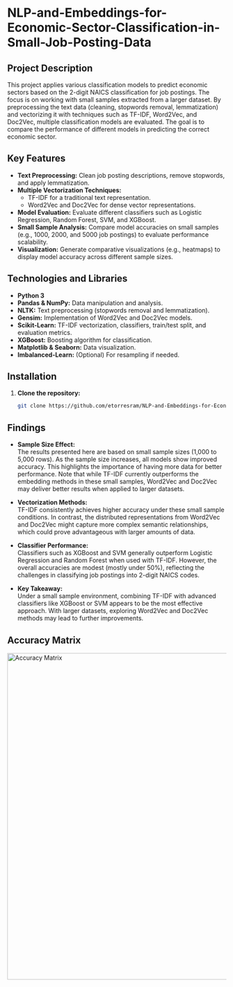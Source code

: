 # NLP-and-Embeddings-for-Economic-Sector-Classification-in-Small-Job-Posting-Data

## Project Description
This project applies various classification models to predict economic sectors based on the 2-digit NAICS classification for job postings. The focus is on working with small samples extracted from a larger dataset. By preprocessing the text data (cleaning, stopwords removal, lemmatization) and vectorizing it with techniques such as TF-IDF, Word2Vec, and Doc2Vec, multiple classification models are evaluated. The goal is to compare the performance of different models in predicting the correct economic sector.

## Key Features

- **Text Preprocessing:** Clean job posting descriptions, remove stopwords, and apply lemmatization.
- **Multiple Vectorization Techniques:** 
  - TF-IDF for a traditional text representation.
  - Word2Vec and Doc2Vec for dense vector representations.
- **Model Evaluation:** Evaluate different classifiers such as Logistic Regression, Random Forest, SVM, and XGBoost.
- **Small Sample Analysis:** Compare model accuracies on small samples (e.g., 1000, 2000, and 5000 job postings) to evaluate performance scalability.
- **Visualization:** Generate comparative visualizations (e.g., heatmaps) to display model accuracy across different sample sizes.

## Technologies and Libraries

- **Python 3**
- **Pandas & NumPy:** Data manipulation and analysis.
- **NLTK:** Text preprocessing (stopwords removal and lemmatization).
- **Gensim:** Implementation of Word2Vec and Doc2Vec models.
- **Scikit-Learn:** TF-IDF vectorization, classifiers, train/test split, and evaluation metrics.
- **XGBoost:** Boosting algorithm for classification.
- **Matplotlib & Seaborn:** Data visualization.
- **Imbalanced-Learn:** (Optional) For resampling if needed.

## Installation

1. **Clone the repository:**
   ```bash
   git clone https://github.com/etorresram/NLP-and-Embeddings-for-Economic-Sector-Classification-in-Small-Job-Posting-Data.git


## Findings

- **Sample Size Effect:**  
  The results presented here are based on small sample sizes (1,000 to 5,000 rows). As the sample size increases, all models show improved accuracy. This highlights the importance of having more data for better performance. Note that while TF-IDF currently outperforms the embedding methods in these small samples, Word2Vec and Doc2Vec may deliver better results when applied to larger datasets.

- **Vectorization Methods:**  
  TF-IDF consistently achieves higher accuracy under these small sample conditions. In contrast, the distributed representations from Word2Vec and Doc2Vec might capture more complex semantic relationships, which could prove advantageous with larger amounts of data.

- **Classifier Performance:**  
  Classifiers such as XGBoost and SVM generally outperform Logistic Regression and Random Forest when used with TF-IDF. However, the overall accuracies are modest (mostly under 50%), reflecting the challenges in classifying job postings into 2-digit NAICS codes.

- **Key Takeaway:**  
  Under a small sample environment, combining TF-IDF with advanced classifiers like XGBoost or SVM appears to be the most effective approach. With larger datasets, exploring Word2Vec and Doc2Vec methods may lead to further improvements.

## Accuracy Matrix

<img src="accuracy_matrix.png" alt="Accuracy Matrix" width="750">
   
